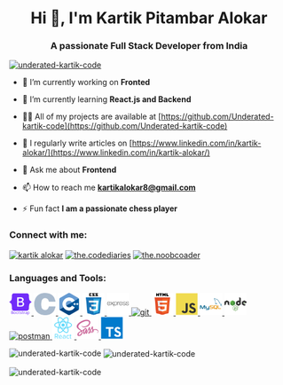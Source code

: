 <h1 align="center">Hi 👋, I'm Kartik Pitambar Alokar</h1>
<h3 align="center">A passionate Full Stack Developer from India</h3>

<p align="left"></p>
<p align="left"> <a href="https://github.com/ryo-ma/github-profile-trophy"><img src="https://github-profile-trophy.vercel.app/?username=underated-kartik-code" alt="underated-kartik-code" /></a> </p>

- 🔭 I’m currently working on **Fronted**

- 🌱 I’m currently learning **React.js and Backend**

- 👨‍💻 All of my projects are available at [https://github.com/Underated-kartik-code](https://github.com/Underated-kartik-code)

- 📝 I regularly write articles on [https://www.linkedin.com/in/kartik-alokar/](https://www.linkedin.com/in/kartik-alokar/)

- 💬 Ask me about **Frontend**

- 📫 How to reach me **kartikalokar8@gmail.com**

- ⚡ Fun fact **I am a passionate chess player**

<h3 align="left">Connect with me:</h3>
<p align="left">
<a href="https://linkedin.com/in/kartik alokar" target="blank"><img align="center" src="https://raw.githubusercontent.com/rahuldkjain/github-profile-readme-generator/master/src/images/icons/Social/linked-in-alt.svg" alt="kartik alokar" height="30" width="40" /></a>
<a href="https://instagram.com/the.codediaries" target="blank"><img align="center" src="https://raw.githubusercontent.com/rahuldkjain/github-profile-readme-generator/master/src/images/icons/Social/instagram.svg" alt="the.codediaries" height="30" width="40" /></a>
<a href="https://www.youtube.com/c/the.noobcoader" target="blank"><img align="center" src="https://raw.githubusercontent.com/rahuldkjain/github-profile-readme-generator/master/src/images/icons/Social/youtube.svg" alt="the.noobcoader" height="30" width="40" /></a>
</p>

<h3 align="left">Languages and Tools:</h3>
<p align="left"> <a href="https://getbootstrap.com" target="_blank" rel="noreferrer"> <img src="https://raw.githubusercontent.com/devicons/devicon/master/icons/bootstrap/bootstrap-plain-wordmark.svg" alt="bootstrap" width="40" height="40"/> </a> <a href="https://www.cprogramming.com/" target="_blank" rel="noreferrer"> <img src="https://raw.githubusercontent.com/devicons/devicon/master/icons/c/c-original.svg" alt="c" width="40" height="40"/> </a> <a href="https://www.w3schools.com/cpp/" target="_blank" rel="noreferrer"> <img src="https://raw.githubusercontent.com/devicons/devicon/master/icons/cplusplus/cplusplus-original.svg" alt="cplusplus" width="40" height="40"/> </a> <a href="https://www.w3schools.com/css/" target="_blank" rel="noreferrer"> <img src="https://raw.githubusercontent.com/devicons/devicon/master/icons/css3/css3-original-wordmark.svg" alt="css3" width="40" height="40"/> </a> <a href="https://expressjs.com" target="_blank" rel="noreferrer"> <img src="https://raw.githubusercontent.com/devicons/devicon/master/icons/express/express-original-wordmark.svg" alt="express" width="40" height="40"/> </a> <a href="https://git-scm.com/" target="_blank" rel="noreferrer"> <img src="https://www.vectorlogo.zone/logos/git-scm/git-scm-icon.svg" alt="git" width="40" height="40"/> </a> <a href="https://www.w3.org/html/" target="_blank" rel="noreferrer"> <img src="https://raw.githubusercontent.com/devicons/devicon/master/icons/html5/html5-original-wordmark.svg" alt="html5" width="40" height="40"/> </a> <a href="https://developer.mozilla.org/en-US/docs/Web/JavaScript" target="_blank" rel="noreferrer"> <img src="https://raw.githubusercontent.com/devicons/devicon/master/icons/javascript/javascript-original.svg" alt="javascript" width="40" height="40"/> </a> <a href="https://www.mysql.com/" target="_blank" rel="noreferrer"> <img src="https://raw.githubusercontent.com/devicons/devicon/master/icons/mysql/mysql-original-wordmark.svg" alt="mysql" width="40" height="40"/> </a> <a href="https://nodejs.org" target="_blank" rel="noreferrer"> <img src="https://raw.githubusercontent.com/devicons/devicon/master/icons/nodejs/nodejs-original-wordmark.svg" alt="nodejs" width="40" height="40"/> </a> <a href="https://postman.com" target="_blank" rel="noreferrer"> <img src="https://www.vectorlogo.zone/logos/getpostman/getpostman-icon.svg" alt="postman" width="40" height="40"/> </a> <a href="https://reactjs.org/" target="_blank" rel="noreferrer"> <img src="https://raw.githubusercontent.com/devicons/devicon/master/icons/react/react-original-wordmark.svg" alt="react" width="40" height="40"/> </a> <a href="https://sass-lang.com" target="_blank" rel="noreferrer"> <img src="https://raw.githubusercontent.com/devicons/devicon/master/icons/sass/sass-original.svg" alt="sass" width="40" height="40"/> </a> <a href="https://www.typescriptlang.org/" target="_blank" rel="noreferrer"> <img src="https://raw.githubusercontent.com/devicons/devicon/master/icons/typescript/typescript-original.svg" alt="typescript" width="40" height="40"/> </a> </p>

<p><img align="left" src="https://github-readme-stats.vercel.app/api/top-langs?username=underated-kartik-code&show_icons=true&locale=en&layout=compact" alt="underated-kartik-code" /></p>

<p>&nbsp;<img align="center" src="https://github-readme-stats.vercel.app/api?username=underated-kartik-code&show_icons=true&locale=en" alt="underated-kartik-code" /></p>

<p><img align="center" src="https://github-readme-streak-stats.herokuapp.com/?user=underated-kartik-code&" alt="underated-kartik-code" /></p>
